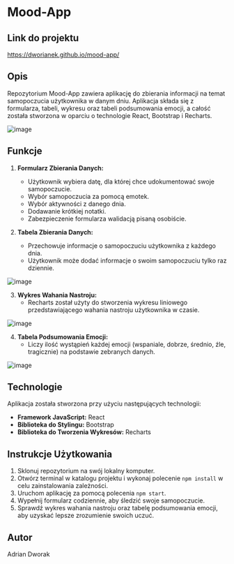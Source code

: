 # Mood-App

## Link do projektu
https://dworianek.github.io/mood-app/

## Opis

Repozytorium Mood-App zawiera aplikację do zbierania informacji na temat samopoczucia użytkownika w danym dniu. Aplikacja składa się z formularza, tabeli, wykresu oraz tabeli podsumowania emocji, a całość została stworzona w oparciu o technologie React, Bootstrap i Recharts.

![image](https://github.com/Dworianek/mood-app/assets/45004601/cc7c4515-d40e-4429-a694-7825ed74209d)


## Funkcje

1. **Formularz Zbierania Danych:**
   - Użytkownik wybiera datę, dla której chce udokumentować swoje samopoczucie.
   - Wybór samopoczucia za pomocą emotek.
   - Wybór aktywności z danego dnia.
   - Dodawanie krótkiej notatki.
   - Zabezpieczenie formularza walidacją pisaną osobiście.

2. **Tabela Zbierania Danych:**
   - Przechowuje informacje o samopoczuciu użytkownika z każdego dnia.
   - Użytkownik może dodać informacje o swoim samopoczuciu tylko raz dziennie.

![image](https://github.com/Dworianek/mood-app/assets/45004601/2695b672-258e-4e5f-9b52-4aba3ccf6ed7)


3. **Wykres Wahania Nastroju:**
   - Recharts został użyty do stworzenia wykresu liniowego przedstawiającego wahania nastroju użytkownika w czasie.

![image](https://github.com/Dworianek/mood-app/assets/45004601/0c771adf-2936-4d97-8414-d9a61d0dd9c7)


4. **Tabela Podsumowania Emocji:**
   - Liczy ilość wystąpień każdej emocji (wspaniale, dobrze, średnio, źle, tragicznie) na podstawie zebranych danych.

![image](https://github.com/Dworianek/mood-app/assets/45004601/61603b52-250f-4bc6-ae49-01dac05411b6)


## Technologie

Aplikacja została stworzona przy użyciu następujących technologii:

- **Framework JavaScript:** React
- **Biblioteka do Stylingu:** Bootstrap
- **Biblioteka do Tworzenia Wykresów:** Recharts

## Instrukcje Użytkowania

1. Sklonuj repozytorium na swój lokalny komputer.
2. Otwórz terminal w katalogu projektu i wykonaj polecenie `npm install` w celu zainstalowania zależności.
3. Uruchom aplikację za pomocą polecenia `npm start`.
4. Wypełnij formularz codziennie, aby śledzić swoje samopoczucie.
5. Sprawdź wykres wahania nastroju oraz tabelę podsumowania emocji, aby uzyskać lepsze zrozumienie swoich uczuć.

## Autor
Adrian Dworak
